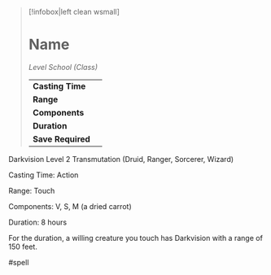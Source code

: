 > [!infobox|left clean wsmall]
> # Name
> *Level School (Class)*
> 
> | | |
> | - | - |
> | **Casting Time** | |
> | **Range** | |
> | **Components** | |
> | **Duration** | |
> | **Save Required** | |

Darkvision
Level 2 Transmutation (Druid, Ranger, Sorcerer, Wizard)

Casting Time: Action

Range: Touch

Components: V, S, M (a dried carrot)

Duration: 8 hours

For the duration, a willing creature you touch has Darkvision with a range of 150 feet.

#spell